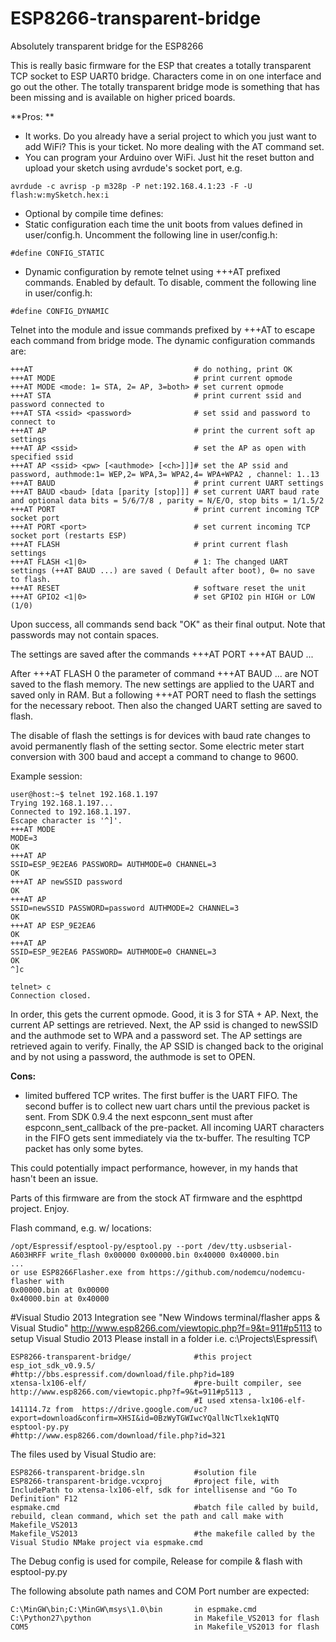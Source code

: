 ESP8266-transparent-bridge
==========================

Absolutely transparent bridge for the ESP8266

This is really basic firmware for the ESP that creates a totally transparent TCP socket to ESP UART0 bridge. Characters come in on one interface and go out the other. The totally transparent bridge mode is something that has been missing and is available on higher priced boards.

**Pros: **

* It works. Do you already have a serial project to which you just want to add WiFi? This is your ticket. No more dealing with the AT command set.
* You can program your Arduino over WiFi. Just hit the reset button and upload your sketch using avrdude's socket port, e.g.
```
avrdude -c avrisp -p m328p -P net:192.168.4.1:23 -F -U flash:w:mySketch.hex:i
```
* Optional by compile time defines:
 * Static configuration each time the unit boots from values defined in user/config.h.  Uncomment the following line in user/config.h:
```
#define CONFIG_STATIC
```
 * Dynamic configuration by remote telnet using +++AT prefixed commands. Enabled by default.  To disable, comment the following line in user/config.h:
```
#define CONFIG_DYNAMIC
```
Telnet into the module and issue commands prefixed by +++AT to escape each command from bridge mode.  The dynamic configuration commands are:
```
+++AT                                    # do nothing, print OK
+++AT MODE                               # print current opmode 
+++AT MODE <mode: 1= STA, 2= AP, 3=both> # set current opmode
+++AT STA                                # print current ssid and password connected to
+++AT STA <ssid> <password>              # set ssid and password to connect to
+++AT AP                                 # print the current soft ap settings
+++AT AP <ssid>                          # set the AP as open with specified ssid
+++AT AP <ssid> <pw> [<authmode> [<ch>]]]# set the AP ssid and password, authmode:1= WEP,2= WPA,3= WPA2,4= WPA+WPA2 , channel: 1..13
+++AT BAUD                               # print current UART settings
+++AT BAUD <baud> [data [parity [stop]]] # set current UART baud rate and optional data bits = 5/6/7/8 , parity = N/E/O, stop bits = 1/1.5/2
+++AT PORT                               # print current incoming TCP socket port
+++AT PORT <port>                        # set current incoming TCP socket port (restarts ESP)
+++AT FLASH                              # print current flash settings
+++AT FLASH <1|0>                        # 1: The changed UART settings (++AT BAUD ...) are saved ( Default after boot), 0= no save to flash.
+++AT RESET                              # software reset the unit
+++AT GPIO2 <1|0>                        # set GPIO2 pin HIGH or LOW (1/0)
```
Upon success, all commands send back "OK" as their final output.  Note that passwords may not contain spaces.

The settings are saved after the commands 
+++AT PORT <port> 
+++AT BAUD <baud> ...

After +++AT FLASH 0 the parameter of command +++AT BAUD <baud> ... are  NOT saved to the flash memory.
The new settings are applied to the UART and saved only in RAM. 
But a following +++AT PORT <port>  need to flash the settings for the necessary reboot. Then also the changed UART setting are saved to flash.

The disable of flash the settings is for devices with baud rate changes to avoid permanently flash of the setting sector. 
Some electric meter start conversion with 300 baud and accept a command to change to 9600.

Example session:
```
user@host:~$ telnet 192.168.1.197
Trying 192.168.1.197...
Connected to 192.168.1.197.
Escape character is '^]'.
+++AT MODE
MODE=3
OK
+++AT AP 
SSID=ESP_9E2EA6 PASSWORD= AUTHMODE=0 CHANNEL=3
OK
+++AT AP newSSID password
OK
+++AT AP
SSID=newSSID PASSWORD=password AUTHMODE=2 CHANNEL=3
OK
+++AT AP ESP_9E2EA6
OK
+++AT AP
SSID=ESP_9E2EA6 PASSWORD= AUTHMODE=0 CHANNEL=3
OK
^]c

telnet> c
Connection closed.
```
In order, this gets the current opmode. Good, it is 3 for STA + AP. Next, the current AP settings are retrieved. Next, the AP ssid is changed to newSSID and the authmode set to WPA and a password set. The AP settings are retrieved again to verify. Finally, the AP SSID is changed back to the original and by not using a password, the authmode is set to OPEN.

**Cons:** 

* limited buffered TCP writes. The first buffer is the UART FIFO. The second buffer is to collect new uart chars until the previous packet is sent.
From SDK 0.9.4 the next espconn_sent must after espconn_sent_callback of the pre-packet.
All incoming UART characters in the FIFO gets sent immediately via the tx-buffer. The resulting TCP packet has only some bytes. 

This could potentially impact performance, however, in my hands that hasn't been an issue.


Parts of this firmware are from the stock AT firmware and the esphttpd project.
Enjoy.

Flash command, e.g. w/ locations:
```
/opt/Espressif/esptool-py/esptool.py --port /dev/tty.usbserial-A603HRFF write_flash 0x00000 0x00000.bin 0x40000 0x40000.bin
...
or use ESP8266Flasher.exe from https://github.com/nodemcu/nodemcu-flasher with
0x00000.bin at 0x00000
0x40000.bin at 0x40000
```

#Visual Studio 2013 Integration
see "New Windows terminal/flasher apps & Visual Studio" http://www.esp8266.com/viewtopic.php?f=9&t=911#p5113 to setup Visual Studio 2013
Please install in a folder i.e. c:\Projects\Espressif\
```
ESP8266-transparent-bridge/              #this project
esp_iot_sdk_v0.9.5/                      #http://bbs.espressif.com/download/file.php?id=189
xtensa-lx106-elf/                        #pre-built compiler, see http://www.esp8266.com/viewtopic.php?f=9&t=911#p5113 , 
                                         #I used xtensa-lx106-elf-141114.7z from  https://drive.google.com/uc?export=download&confirm=XHSI&id=0BzWyTGWIwcYQallNcTlxek1qNTQ 
esptool-py.py                            #http://www.esp8266.com/download/file.php?id=321 
```

The files used by Visual Studio are:
```
ESP8266-transparent-bridge.sln           #solution file
ESP8266-transparent-bridge.vcxproj       #project file, with IncludePath to xtensa-lx106-elf, sdk for intellisense and "Go To Definition" F12
espmake.cmd                              #batch file called by build, rebuild, clean command, which set the path and call make with Makefile_VS2013
Makefile_VS2013                          #the makefile called by the Visual Studio NMake project via espmake.cmd
```
The Debug config is used for compile, Release for compile & flash with esptool-py.py  

The following absolute path names and COM Port number are expected:
```
C:\MinGW\bin;C:\MinGW\msys\1.0\bin       in espmake.cmd
C:\Python27\python                       in Makefile_VS2013 for flash
COM5                                     in Makefile_VS2013 for flash
```

